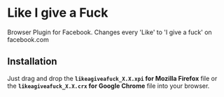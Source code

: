 Like I give a Fuck
==================

Browser Plugin for Facebook. 
Changes every 'Like' to 'I give a fuck' on facebook.com

## Installation

Just drag and drop the **`likeagiveafuck_X.X.xpi` for Mozilla Firefox** file or the **`likeagiveafuck_X.X.crx` for Google Chrome** file into your browser.
